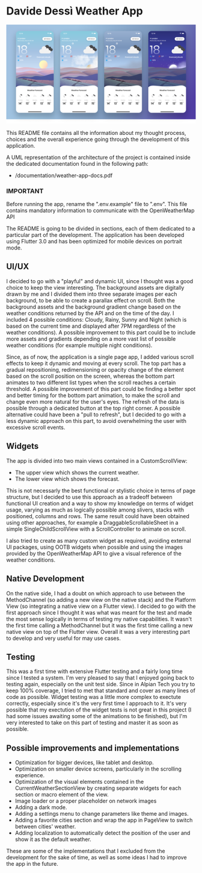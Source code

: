 # Davide Dessì Weather App

![Alt text](./documentation/app_images/cover_image.png?raw=true "Cover Image")

This README file contains all the information about my thought process, choices and the overall experience going through the development of this application.

A UML representation of the architecture of the project is contained inside the dedicated documentation found in the following path:

- /documentation/weather-app-docs.pdf

### IMPORTANT

Before running the app, rename the ".env.example" file to ".env".
This file contains mandatory information to communicate with the OpenWeatherMap API

The README is going to be divided in sections, each of them dedicated to a particular part of the development.
The application has been developed using Flutter 3.0 and has been optimized for mobile devices on portrait mode.

## UI/UX

I decided to go with a "playful" and dynamic UI, since I thought was a good choice to keep the view interesting.
The background assets are digitally drawn by me and I divided them into three separate images per each background, to be able to create a parallax effect on scroll.
Both the background assets and the background gradient change based on the weather conditions returned by the API and on the time of the day.
I included 4 possible conditions: Cloudy, Rainy, Sunny and Night (which is based on the current time and displayed after 7PM regardless of the weather conditions).
A possible improvement to this part could be to include more assets and gradients depending on a more vast list of possible weather conditions (for example multiple night conditions).

Since, as of now, the application is a single page app, I added various scroll effects to keep it dynamic and moving at every scroll.
The top part has a gradual repositioning, redimensioning or opacity change of the element based on the scroll position on the screen, whereas the bottom part animates to two different list types when the scroll reaches a certain threshold.
A possible improvement of this part could be finding a better spot and better timing for the bottom part animation, to make the scroll and change even more natural for the user's eyes.
The refresh of the data is possible through a dedicated button at the top right corner. A possible alternative could have been a "pull to refresh", but I decided to go with a less dynamic approach on this part, to avoid overwhelming the user with excessive scroll events.

## Widgets

The app is divided into two main views contained in a CustomScrollView:

- The upper view which shows the current weather.
- The lower view which shows the forecast.

This is not necessarly the best functional or stylistic choice in terms of page structure, but I decided to use this approach as a tradeoff between functional UI creation and a way to show my knowledge on terms of widget usage, varying as much as logically possible among slivers, stacks with positioned, columns and rows.
The same result could have been obtained using other approaches, for example a DraggableScrollableSheet in a simple SingleChildScrollView with a ScrollController to animate on scroll.

I also tried to create as many custom widget as required, avoiding external UI packages, using OOTB widgets when possible and using the images provided by the OpenWeatherMap API to give a visual reference of the weather conditions.

## Native Development

On the native side, I had a doubt on which approach to use between the MethodChannel (so adding a new view on the native stack) and the Platform View (so integrating a native view on a Flutter view).
I decided to go with the first approach since I thought it was what was meant for the test and made the most sense logically in terms of testing my native capabilities.
It wasn't the first time calling a MethodChannel but it was the first time calling a new native view on top of the Flutter view.
Overall it was a very interesting part to develop and very useful for may use cases.

## Testing

This was a first time with extensive Flutter testing and a fairly long time since I tested a system. I'm very pleased to say that I enjoyed going back to testing again, especially on the unit test side. Since in Alpian Tech you try to keep 100% coverage, I tried to met that standard and cover as many lines of code as possible.
Widget testing was a little more complex to exectute correctly, especially since it's the very first time I approach to it. It's very possible that my exectution of the widget tests is not great in this project (I had some issues awaiting some of the animations to be finished), but I'm very interested to take on this part of testing and master it as soon as possible.

## Possible improvements and implementations

- Optimization for bigger devices, like tablet and desktop.
- Optimization on smaller device screens, particularly in the scrolling experience.
- Optimization of the visual elements contained in the CurrentWeatherSectionView by creating separate widgets for each section or macro element of the view.
- Image loader or a proper placeholder on network images
- Adding a dark mode.
- Adding a settings menu to change parameters like theme and images.
- Adding a favorite cities section and wrap the app in PageView to switch between cities' weather.
- Adding localization to automatically detect the position of the user and show it as the default weather.

These are some of the implementations that I excluded from the development for the sake of time, as well as some ideas I had to improve the app in the future.
